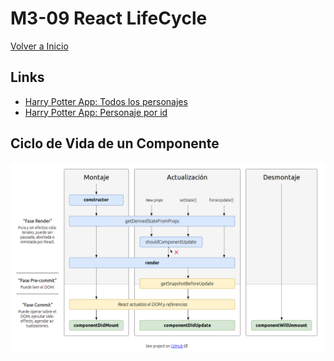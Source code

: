 # M3-09 React LifeCycle

[Volver a Inicio](../README.md)

## Links

- [Harry Potter App: Todos los personajes](https://hp-api.onrender.com/api/characters)
- [Harry Potter App: Personaje por id](https://hp-api.onrender.com/api/character/9e3f7ce4-b9a7-4244-b709-dae5c1f1d4a8)

## Ciclo de Vida de un Componente

<img src="../assets/09-01.png" alt="Life Cycle">
